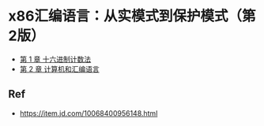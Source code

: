 # x86汇编语言：从实模式到保护模式（第2版）


* [第 1 章 十六进制计数法](./01/)
* [第 2 章 计算机和汇编语言](./02/)

## Ref

* <https://item.jd.com/10068400956148.html>